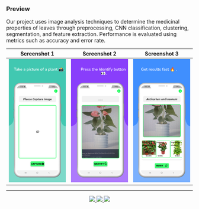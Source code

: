 ### Preview
Our project uses image analysis techniques to determine the medicinal properties of leaves through preprocessing, CNN classification, clustering, segmentation, and feature extraction. Performance is evaluated using metrics such as accuracy and error rate.

| Screenshot 1 | Screenshot 2 | Screenshot 3 |
| :-------------------------------------: | :-------------------------------------: |  :--------------------------------------: |
| ![Screenshot 1](screenshots/image1.png) | ![Screenshot 2](screenshots/image2.png) | ![Screenshot 3](screenshots/image3.png) |

---

<div align='center'>
  
<a href='https://github.com/babe-saleh-mahfoud/Nebat/releases'>
  
<img src='https://img.shields.io/github/v/release/babe-saleh-mahfoud/Nebat?color=%23FDD835&label=version&style=for-the-badge'>
  
</a>
  
<a href='https://github.com/babe-saleh-mahfoud/Nebat/blob/main/LICENSE'>
  
<img src='https://img.shields.io/github/license/babe-saleh-mahfoud/Nebat?style=for-the-badge'>
  
</a>
  <img src='https://img.shields.io/badge/Dart-0175C2?style=for-the-badge&logo=dart&logoColor=white'>
</div>

<br />








